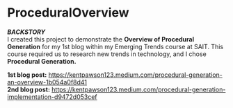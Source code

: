 # ProceduralOverview
***BACKSTORY***  
I created this project to demonstrate the **Overview of Procedural Generation** for my 1st blog within my Emerging Trends course at SAIT. This course required us to research new trends in technology, and I chose **Procedural Generation.** 

**1st blog post:** https://kentpawson123.medium.com/procedural-generation-an-overview-1b054a0f8d41  
**2nd blog post:** https://kentpawson123.medium.com/procedural-generation-implementation-d9472d053cef

